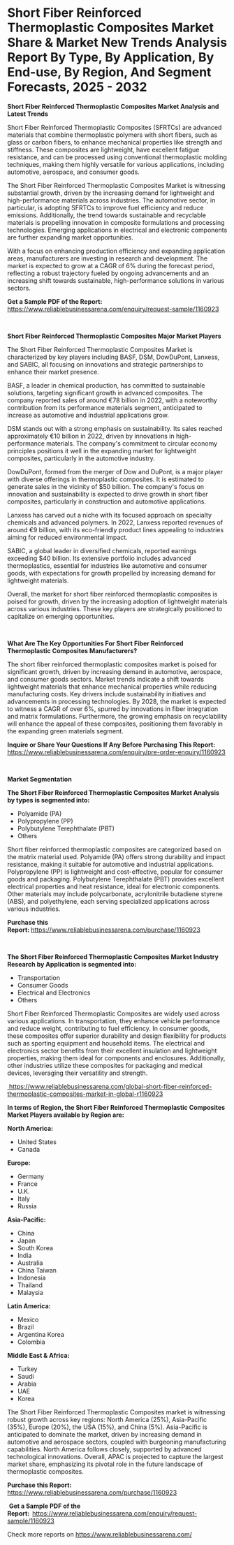 <p><h1>Short Fiber Reinforced Thermoplastic Composites Market Share & Market New Trends Analysis Report By Type, By Application, By End-use, By Region, And Segment Forecasts, 2025 - 2032</h1></p><p><strong>Short Fiber Reinforced Thermoplastic Composites Market Analysis and Latest Trends</strong></p>
<p><p>Short Fiber Reinforced Thermoplastic Composites (SFRTCs) are advanced materials that combine thermoplastic polymers with short fibers, such as glass or carbon fibers, to enhance mechanical properties like strength and stiffness. These composites are lightweight, have excellent fatigue resistance, and can be processed using conventional thermoplastic molding techniques, making them highly versatile for various applications, including automotive, aerospace, and consumer goods.</p><p>The Short Fiber Reinforced Thermoplastic Composites Market is witnessing substantial growth, driven by the increasing demand for lightweight and high-performance materials across industries. The automotive sector, in particular, is adopting SFRTCs to improve fuel efficiency and reduce emissions. Additionally, the trend towards sustainable and recyclable materials is propelling innovation in composite formulations and processing technologies. Emerging applications in electrical and electronic components are further expanding market opportunities.</p><p>With a focus on enhancing production efficiency and expanding application areas, manufacturers are investing in research and development. The market is expected to grow at a CAGR of 6% during the forecast period, reflecting a robust trajectory fueled by ongoing advancements and an increasing shift towards sustainable, high-performance solutions in various sectors.</p></p>
<p><strong>Get a Sample PDF of the Report:&nbsp;</strong> <a href="https://www.reliablebusinessarena.com/enquiry/request-sample/1160923?utm_campaign=2924&utm_medium=2&utm_source=Github&utm_content=ia&utm_term=22032025&utm_id=short-fiber-reinforced-thermoplastic-composites">https://www.reliablebusinessarena.com/enquiry/request-sample/1160923</a></p>
<p>&nbsp;</p>
<p><strong>Short Fiber Reinforced Thermoplastic Composites Major Market Players</strong></p>
<p><p>The Short Fiber Reinforced Thermoplastic Composites Market is characterized by key players including BASF, DSM, DowDuPont, Lanxess, and SABIC, all focusing on innovations and strategic partnerships to enhance their market presence. </p><p>BASF, a leader in chemical production, has committed to sustainable solutions, targeting significant growth in advanced composites. The company reported sales of around €78 billion in 2022, with a noteworthy contribution from its performance materials segment, anticipated to increase as automotive and industrial applications grow.</p><p>DSM stands out with a strong emphasis on sustainability. Its sales reached approximately €10 billion in 2022, driven by innovations in high-performance materials. The company's commitment to circular economy principles positions it well in the expanding market for lightweight composites, particularly in the automotive industry.</p><p>DowDuPont, formed from the merger of Dow and DuPont, is a major player with diverse offerings in thermoplastic composites. It is estimated to generate sales in the vicinity of $50 billion. The company's focus on innovation and sustainability is expected to drive growth in short fiber composites, particularly in construction and automotive applications.</p><p>Lanxess has carved out a niche with its focused approach on specialty chemicals and advanced polymers. In 2022, Lanxess reported revenues of around €9 billion, with its eco-friendly product lines appealing to industries aiming for reduced environmental impact.</p><p>SABIC, a global leader in diversified chemicals, reported earnings exceeding $40 billion. Its extensive portfolio includes advanced thermoplastics, essential for industries like automotive and consumer goods, with expectations for growth propelled by increasing demand for lightweight materials.</p><p>Overall, the market for short fiber reinforced thermoplastic composites is poised for growth, driven by the increasing adoption of lightweight materials across various industries. These key players are strategically positioned to capitalize on emerging opportunities.</p></p>
<p>&nbsp;</p>
<p><strong>What Are The Key Opportunities For Short Fiber Reinforced Thermoplastic Composites Manufacturers?</strong></p>
<p><p>The short fiber reinforced thermoplastic composites market is poised for significant growth, driven by increasing demand in automotive, aerospace, and consumer goods sectors. Market trends indicate a shift towards lightweight materials that enhance mechanical properties while reducing manufacturing costs. Key drivers include sustainability initiatives and advancements in processing technologies. By 2028, the market is expected to witness a CAGR of over 6%, spurred by innovations in fiber integration and matrix formulations. Furthermore, the growing emphasis on recyclability will enhance the appeal of these composites, positioning them favorably in the expanding green materials segment.</p></p>
<p><strong>Inquire or Share Your Questions If Any Before Purchasing This Report:</strong> <a href="https://www.reliablebusinessarena.com/enquiry/pre-order-enquiry/1160923?utm_campaign=2924&utm_medium=2&utm_source=Github&utm_content=ia&utm_term=22032025&utm_id=short-fiber-reinforced-thermoplastic-composites">https://www.reliablebusinessarena.com/enquiry/pre-order-enquiry/1160923</a></p>
<p>&nbsp;</p>
<p><strong>Market Segmentation</strong></p>
<p><strong>The Short Fiber Reinforced Thermoplastic Composites Market Analysis by types is segmented into:</strong></p>
<p><ul><li>Polyamide (PA)</li><li>Polypropylene (PP)</li><li>Polybutylene Terephthalate (PBT)</li><li>Others</li></ul></p>
<p><p>Short fiber reinforced thermoplastic composites are categorized based on the matrix material used. Polyamide (PA) offers strong durability and impact resistance, making it suitable for automotive and industrial applications. Polypropylene (PP) is lightweight and cost-effective, popular for consumer goods and packaging. Polybutylene Terephthalate (PBT) provides excellent electrical properties and heat resistance, ideal for electronic components. Other materials may include polycarbonate, acrylonitrile butadiene styrene (ABS), and polyethylene, each serving specialized applications across various industries.</p></p>
<p><strong>Purchase this Report:&nbsp;</strong><a href="https://www.reliablebusinessarena.com/purchase/1160923?utm_campaign=2924&utm_medium=2&utm_source=Github&utm_content=ia&utm_term=22032025&utm_id=short-fiber-reinforced-thermoplastic-composites">https://www.reliablebusinessarena.com/purchase/1160923</a></p>
<p>&nbsp;</p>
<p><strong>The Short Fiber Reinforced Thermoplastic Composites Market Industry Research by Application is segmented into:</strong></p>
<p><ul><li>Transportation</li><li>Consumer Goods</li><li>Electrical and Electronics</li><li>Others</li></ul></p>
<p><p>Short Fiber Reinforced Thermoplastic Composites are widely used across various applications. In transportation, they enhance vehicle performance and reduce weight, contributing to fuel efficiency. In consumer goods, these composites offer superior durability and design flexibility for products such as sporting equipment and household items. The electrical and electronics sector benefits from their excellent insulation and lightweight properties, making them ideal for components and enclosures. Additionally, other industries utilize these composites for packaging and medical devices, leveraging their versatility and strength.</p></p>
<p><a href="https://www.reliablebusinessarena.com/global-short-fiber-reinforced-thermoplastic-composites-market-in-global-r1160923?utm_campaign=2924&utm_medium=2&utm_source=Github&utm_content=ia&utm_term=22032025&utm_id=short-fiber-reinforced-thermoplastic-composites">&nbsp;https://www.reliablebusinessarena.com/global-short-fiber-reinforced-thermoplastic-composites-market-in-global-r1160923</a></p>
<p><strong>In terms of Region, the Short Fiber Reinforced Thermoplastic Composites Market Players available by Region are:</strong></p>
<p>
    <p> <strong> North America: </strong>
        <ul>
            <li>United States</li>
            <li>Canada</li>
        </ul>
        </p> 
    <p> <strong> Europe: </strong>
        <ul>
            <li>Germany</li>
            <li>France</li>
            <li>U.K.</li>
            <li>Italy</li>
            <li>Russia</li>
        </ul>
        </p> 
    <p> <strong> Asia-Pacific: </strong>
        <ul>
            <li>China</li>
            <li>Japan</li>
            <li>South Korea</li>
            <li>India</li>
            <li>Australia</li>
            <li>China Taiwan</li>
            <li>Indonesia</li>
            <li>Thailand</li>
            <li>Malaysia</li>
        </ul>
        </p> 
    <p> <strong> Latin America: </strong>
        <ul>
            <li>Mexico</li>
            <li>Brazil</li>
            <li>Argentina Korea</li>
            <li>Colombia</li>
        </ul>
        </p> 
    <p> <strong> Middle East & Africa: </strong>
        <ul>
            <li>Turkey</li>
            <li>Saudi</li>
            <li>Arabia</li>
            <li>UAE</li>
            <li>Korea</li>
        </ul>
    </p>
    </p>
<p><p>The Short Fiber Reinforced Thermoplastic Composites market is witnessing robust growth across key regions: North America (25%), Asia-Pacific (35%), Europe (20%), the USA (15%), and China (5%). Asia-Pacific is anticipated to dominate the market, driven by increasing demand in automotive and aerospace sectors, coupled with burgeoning manufacturing capabilities. North America follows closely, supported by advanced technological innovations. Overall, APAC is projected to capture the largest market share, emphasizing its pivotal role in the future landscape of thermoplastic composites.</p></p>
<p><strong>Purchase this Report: </strong><a href="https://www.reliablebusinessarena.com/purchase/1160923?utm_campaign=2924&utm_medium=2&utm_source=Github&utm_content=ia&utm_term=22032025&utm_id=short-fiber-reinforced-thermoplastic-composites">https://www.reliablebusinessarena.com/purchase/1160923</a></p>
<p>&nbsp;<strong>Get a Sample PDF of the Report:&nbsp;&nbsp;</strong><a href="https://www.reliablebusinessarena.com/enquiry/request-sample/1160923?utm_campaign=2924&utm_medium=2&utm_source=Github&utm_content=ia&utm_term=22032025&utm_id=short-fiber-reinforced-thermoplastic-composites">https://www.reliablebusinessarena.com/enquiry/request-sample/1160923</a></p>
<p><strong></strong></p>
<p>Check more reports on <a href="https://www.reliablebusinessarena.com/?utm_campaign=2924&utm_medium=2&utm_source=Github&utm_content=ia&utm_term=22032025&utm_id=short-fiber-reinforced-thermoplastic-composites">https://www.reliablebusinessarena.com/</a></p>